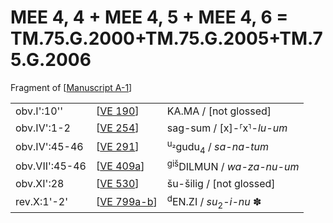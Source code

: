 # MEE 4, 4 + MEE 4, 5 + MEE 4, 6 = TM.75.G.2000+TM.75.G.2005+TM.75.G.2006

Fragment of [[Manuscript A-1]]

|                |               |                                                |
| -------------- | ------------- | ---------------------------------------------- |
| obv.I':10''    | [[VE 190]]    | KA.MA / [not glossed]                          |
| obv.IV':1-2    | [[VE 254]]    | sag-sum / [x]-⸢x⸣-*lu-um*                    |
| obv.IV':45-46  | [[VE 291]]    | <sup>u₂</sup>gudu<sub>4</sub> / *sa-na-tum*    |
| obv.VII':45-46 | [[VE 409a]]   | <sup>giš</sup>DILMUN / *wa-za-nu-um*           |
| obv.XI':28     | [[VE 530]]    | šu-šilig / [not glossed]                       |
| rev.X:1'-2'    | [[VE 799a-b]] | <sup>d</sup>EN.ZI / *su*<sub>2</sub>-*i-nu* ✽ |

[//begin]: # "Autogenerated link references for markdown compatibility"
[Manuscript A-1]: <Manuscript A-1> "Manuscript A-1"
[VE 190]: <VE 190> "VE 190"
[VE 254]: <VE 254> "VE 254"
[VE 291]: <VE 291> "VE 291"
[VE 409a]: <VE 409a> "VE 409a"
[VE 530]: <VE 530> "VE 530"
[VE 799a-b]: <VE 799a-b> "VE 799a-b"
[//end]: # "Autogenerated link references"